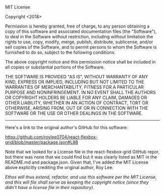 MIT License

Copyright <2018> <Roy Lee>

Permission is hereby granted, free of charge, to any person obtaining a copy of this software and associated documentation files (the "Software"), to deal in the Software without restriction, including without limitation the rights to use, copy, modify, merge, publish, distribute, sublicense, and/or sell copies of the Software, and to permit persons to whom the Software is furnished to do so, subject to the following conditions:

The above copyright notice and this permission notice shall be included in all copies or substantial portions of the Software.

THE SOFTWARE IS PROVIDED "AS IS", WITHOUT WARRANTY OF ANY KIND, EXPRESS OR IMPLIED, INCLUDING BUT NOT LIMITED TO THE WARRANTIES OF MERCHANTABILITY, FITNESS FOR A PARTICULAR PURPOSE AND NONINFRINGEMENT. IN NO EVENT SHALL THE AUTHORS OR COPYRIGHT HOLDERS BE LIABLE FOR ANY CLAIM, DAMAGES OR OTHER LIABILITY, WHETHER IN AN ACTION OF CONTRACT, TORT OR OTHERWISE, ARISING FROM, OUT OF OR IN CONNECTION WITH THE SOFTWARE OR THE USE OR OTHER DEALINGS IN THE SOFTWARE.

---

Here's a link to the original author's GitHub for this software:

https://github.com/roylee0704/react-flexbox-grid/blob/master/package.json#L88

Note that we looked for a License file in the react-flexbox-grid GitHub repor, but there was none that we could find
but it was clearly listed as MIT in the README.md and package.json. Given that, I've added the MIT License above explicitly
crediting the original author, Roy Lee.

_Ethos will thus extend, refactor, and use this software per the MIT License, and this will file shall serve as keeping the copyright notice (since they didn't have a license file in their repository)._

